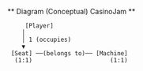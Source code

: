 ﻿** Diagram (Conceptual) CasinoJam **

         [Player]
        │
        │ 1 (occupies)
        ▼
     [Seat] ──(belongs to)── [Machine]
      (1:1)                      (1:1)
